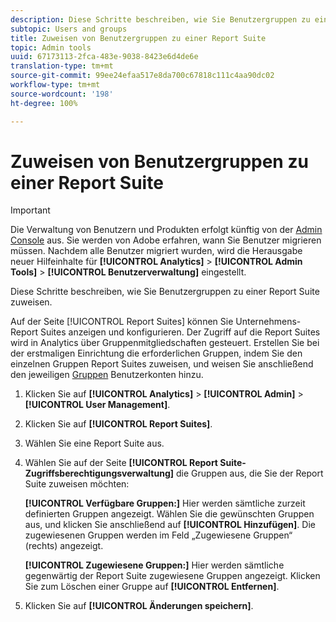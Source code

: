 ```yaml
---
description: Diese Schritte beschreiben, wie Sie Benutzergruppen zu einer Report Suite zuweisen.
subtopic: Users and groups
title: Zuweisen von Benutzergruppen zu einer Report Suite
topic: Admin tools
uuid: 67173113-2fca-483e-9038-8423e6d4de6e
translation-type: tm+mt
source-git-commit: 99ee24efaa517e8da700c67818c111c4aa90dc02
workflow-type: tm+mt
source-wordcount: '198'
ht-degree: 100%

---
```



# Zuweisen von Benutzergruppen zu einer Report Suite

>[!IMPORTANT]
>
>Die Verwaltung von Benutzern und Produkten erfolgt künftig von der [Admin Console](https://helpx.adobe.com/de/enterprise/using/admin-console.html) aus. Sie werden von Adobe erfahren, wann Sie Benutzer migrieren müssen. Nachdem alle Benutzer migriert wurden, wird die Herausgabe neuer Hilfeinhalte für **[!UICONTROL Analytics]** > **[!UICONTROL Admin Tools]** > **[!UICONTROL Benutzerverwaltung]** eingestellt.

Diese Schritte beschreiben, wie Sie Benutzergruppen zu einer Report Suite zuweisen.

Auf der Seite [!UICONTROL Report Suites] können Sie Unternehmens-Report Suites anzeigen und konfigurieren. Der Zugriff auf die Report Suites wird in Analytics über Gruppenmitgliedschaften gesteuert. Erstellen Sie bei der erstmaligen Einrichtung die erforderlichen Gruppen, indem Sie den einzelnen Gruppen Report Suites zuweisen, und weisen Sie anschließend den jeweiligen  [Gruppen](/help/admin/user-management2/c-user-groups/groups.md) Benutzerkonten hinzu.

1. Klicken Sie auf **[!UICONTROL Analytics]** > **[!UICONTROL Admin]** > **[!UICONTROL User Management]**.
1. Klicken Sie auf **[!UICONTROL Report Suites]**.
1. Wählen Sie eine Report Suite aus.
1. Wählen Sie auf der Seite **[!UICONTROL Report Suite-Zugriffsberechtigungsverwaltung]** die Gruppen aus, die Sie der Report Suite zuweisen möchten:

   **[!UICONTROL Verfügbare Gruppen:]** Hier werden sämtliche zurzeit definierten Gruppen angezeigt. Wählen Sie die gewünschten Gruppen aus, und klicken Sie anschließend auf **[!UICONTROL Hinzufügen]**. Die zugewiesenen Gruppen werden im Feld „Zugewiesene Gruppen“ (rechts) angezeigt.

   **[!UICONTROL Zugewiesene Gruppen:]** Hier werden sämtliche gegenwärtig der Report Suite zugewiesene Gruppen angezeigt. Klicken Sie zum Löschen einer Gruppe auf **[!UICONTROL Entfernen]**.
1. Klicken Sie auf **[!UICONTROL Änderungen speichern]**.
